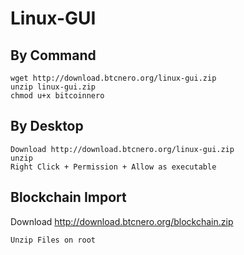 # Linux-GUI

## By Command
```
wget http://download.btcnero.org/linux-gui.zip
unzip linux-gui.zip
chmod u+x bitcoinnero
```
## By Desktop
```
Download http://download.btcnero.org/linux-gui.zip
unzip
Right Click + Permission + Allow as executable
```

## Blockchain Import

Download http://download.btcnero.org/blockchain.zip
```
Unzip Files on root
```
